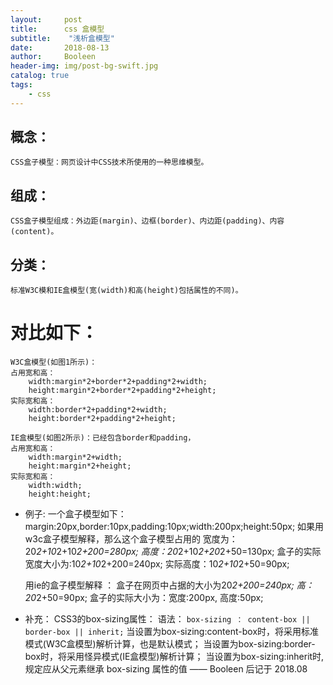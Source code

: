 ```yaml
---
layout:     post
title:      css 盒模型
subtitle:    "浅析盒模型"
date:       2018-08-13
author:     Booleen
header-img: img/post-bg-swift.jpg
catalog: true
tags:
    - css
---
```


## 概念：
	CSS盒子模型：网页设计中CSS技术所使用的一种思维模型。

## 组成：
	CSS盒子模型组成：外边距(margin)、边框(border)、内边距(padding)、内容(content)。

## 分类：
	标准W3C模和IE盒模型(宽(width)和高(height)包括属性的不同)。
	
# 对比如下：
	W3C盒模型(如图1所示)：
	占用宽和高：
		width:margin*2+border*2+padding*2+width;
	    height:margin*2+border*2+padding*2+height;
	实际宽和高：
		width:border*2+padding*2+width;
	    height:border*2+padding*2+height;
	
	IE盒模型(如图2所示)：已经包含border和padding，
	占用宽和高：
		width:margin*2+width;
	    height:margin*2+height;
	实际宽和高：
		width:width;
	    height:height;	


* 例子:
	一个盒子模型如下：margin:20px,border:10px,padding:10px;width:200px;height:50px;
	如果用w3c盒子模型解释，那么这个盒子模型占用的
		宽度为：20*2+10*2+10*2+200=280px; 
		高度：20*2+10*2+20*2+50=130px;
	盒子的实际宽度大小为:10*2+10*2+200=240px;
		  实际高度：10*2+10*2+50=90px;

	用ie的盒子模型解释 ：
		盒子在网页中占据的大小为20*2+200=240px; 高：20*2+50=90px;
		盒子的实际大小为：宽度:200px, 高度:50px;


* 补充：
	CSS3的box-sizing属性：
	语法：
		```box-sizing ： content-box || border-box || inherit;```
	当设置为box-sizing:content-box时，将采用标准模式(W3C盒模型)解析计算，也是默认模式；
	当设置为box-sizing:border-box时，将采用怪异模式(IE盒模型)解析计算；
	当设置为box-sizing:inherit时, 规定应从父元素继承 box-sizing 属性的值
—— Booleen 后记于 2018.08
